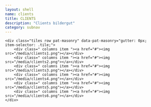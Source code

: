 ```yaml
---
layout: shell
name: clients
title: CLIENTS
description: "Clients bildergut"
category: subnav
---
```


<div class="container" id="body-core">

	<div class="tiles row pat-masonry" data-pat-masonry="gutter: 0px; item-selector: .tile;">
	    <div class=" columns item "><a href="#"><img src="/media/clients1.png"></a></div>
	    <div class=" columns item "><a href="#"><img src="/media/clients2.png"></a></div>
	    <div class=" columns item "><a href="#"><img src="/media/clients3.png"></a></div>
	    <div class=" columns item "><a href="#"><img src="/media/clients4.png"></a></div>
	    <div class=" columns item "><a href="#"><img src="/media/clients5.png"></a></div>
	    <div class=" columns item "><a href="#"><img src="/media/clients6.png"></a></div>
	</div>

</div>

